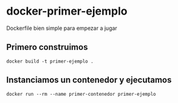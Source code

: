 # docker-primer-ejemplo

Dockerfile bien simple para empezar a jugar

## Primero construimos

    docker build -t primer-ejemplo .

## Instanciamos un contenedor y ejecutamos

    docker run --rm --name primer-contenedor primer-ejemplo
